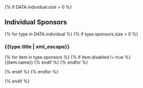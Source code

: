{% if DATA.individual.size > 0 %}

## Individual Sponsors

{% for type in DATA.individual %}
{% if type.sponsors.size > 0 %}

### {{type.title | xml_escape}}

<p>
    {% for item in type.sponsors %}
        {% if item.disabled != true %}
            <span class="block">
                {{item.name}}
            </span>
        {% endif %}
    {% endfor %}
</p>

{% endif %}
{% endfor %}

{% endif %}